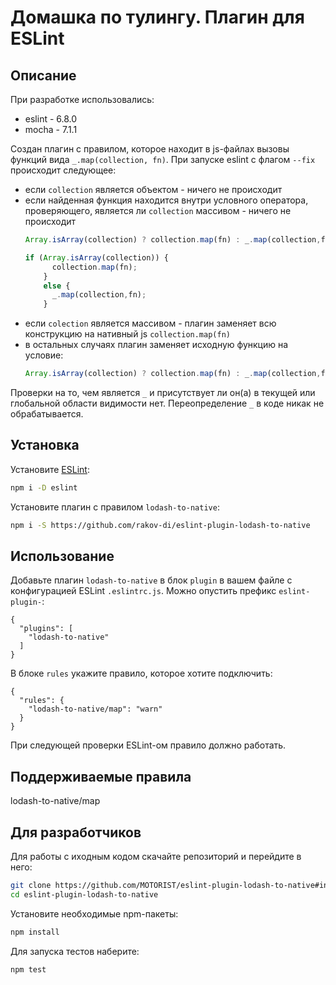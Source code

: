 # Домашка по тулингу. Плагин для ESLint

## Описание <a name="#about"></a>

При разработке использовались:
- eslint - 6.8.0
- mocha - 7.1.1

Создан плагин с правилом, которое находит в js-файлах вызовы функций вида `_.map(collection, fn)`. 
При запуске eslint с флагом `--fix` происходит следующее:
- если `collection` является объектом - ничего не происходит
- если найденная функция находится внутри условного оператора, проверяющего, является ли `collection` массивом - ничего не происходит
    ```js
    Array.isArray(collection) ? collection.map(fn) : _.map(collection,fn);
    ```
    ```js
    if (Array.isArray(collection)) {
          collection.map(fn);
        }
        else {
          _.map(collection,fn);
        }
    ```
- если `colection` является массивом - плагин заменяет всю конструкцию на нативный js `collection.map(fn)`
- в остальных случаях плагин заменяет исходную функцию на условие:
    ```js
    Array.isArray(collection) ? collection.map(fn) : _.map(collection,fn);
    ```

Проверки на то, чем является `_` и присутствует ли он(а) в текущей или глобальной области видимости нет. Переопределение `_` в коде никак не обрабатывается.

## Установка <a name="#install"></a>

Установите [ESLint](http://eslint.org/):

```bash
npm i -D eslint
```

Установите плагин с правилом `lodash-to-native`:

```bash
npm i -S https://github.com/rakov-di/eslint-plugin-lodash-to-native
```

## Использование <a name="#use"></a>

Добавьте плагин `lodash-to-native` в блок `plugin` в вашем файле с конфигурацией ESLint `.eslintrc.js`. Можно опустить префикс `eslint-plugin-`:
```
{
  "plugins": [
    "lodash-to-native"
  ]
}
```

В блоке `rules` укажите правило, которое хотите подключить:
```
{
  "rules": {
    "lodash-to-native/map": "warn"
  }
}
```

При следующей проверки ESLint-ом правило должно работать.

## Поддерживаемые правила <a name="#rules"></a>

lodash-to-native/map


## Для разработчиков <a name="#developers"></a>

Для работы с иходным кодом скачайте репозиторий и перейдите в него:
```bash
git clone https://github.com/MOTORIST/eslint-plugin-lodash-to-native#installation
cd eslint-plugin-lodash-to-native
```

Установите необходимые npm-пакеты:
```bash
npm install
```

Для запуска тестов наберите:
```bash
npm test
```
